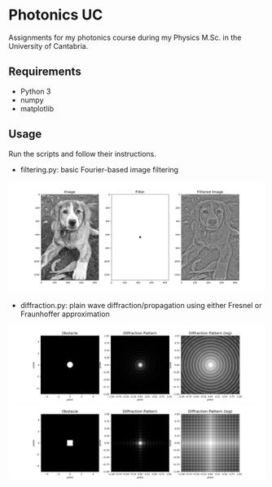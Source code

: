 # Photonics UC

Assignments for my photonics course during my Physics M.Sc. in the University of Cantabria.

## Requirements

 - Python 3
 - numpy
 - matplotlib
 
## Usage
 
Run the scripts and follow their instructions.

 - filtering.py: basic Fourier-based image filtering

<p align="center"> 
<img src="examples/example1_fourier.png">
</p>
 
 - diffraction.py: plain wave diffraction/propagation using either Fresnel or Fraunhoffer approximation 

<p align="center"> 
<img src="examples/example1_diff.png">
<img src="examples/example2_diff.png">
</p>
